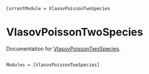 ```@meta
CurrentModule = VlasovPoissonTwoSpecies
```

# VlasovPoissonTwoSpecies

Documentation for [VlasovPoissonTwoSpecies](https://github.com/pnavaro/VlasovPoissonTwoSpecies.jl).

```@index
```

```@autodocs
Modules = [VlasovPoissonTwoSpecies]
```

